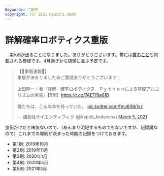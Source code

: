 ```yaml
---
Keywords: ご報告
Copyright: (C) 2021 Ryuichi Ueda
---
```


# 詳解確率ロボティクス重版

　第5刷が出ることになりました。ありがとうございます。帯には[賞のこと](/?post=20200306)も掲載される模様です。4月過ぎから店頭に並ぶ予定です。

<blockquote class="twitter-tweet" data-partner="tweetdeck"><p lang="ja" dir="ltr">【🎉重版速報🎉】<br>重版が決まりました😆ご愛読ありがとうございます！<br><br>上田隆一・著『詳解　確率ロボティクス　Ｐｙｔｈｏｎによる基礎アルゴリズムの実装』【5刷】<a href="https://t.co/7AETf9a61B">https://t.co/7AETf9a61B</a><br><br>僕たちは、こんな本を待っていた。 <a href="https://t.co/fmv6INk1vz">pic.twitter.com/fmv6INk1vz</a></p>&mdash; 講談社サイエンティフィク (@kspub_kodansha) <a href="https://twitter.com/kspub_kodansha/status/1367641013259440128?ref_src=twsrc%5Etfw">March 5, 2021</a></blockquote>
<script async src="https://platform.twitter.com/widgets.js" charset="utf-8"></script>

宣伝だけだと味気ないので、（あんまり明記するものでもないですが、記録魔なので）これまでの増刷が決まった時期の記録をつけておきます。

* 第1刷: 2019年10月
* 第2刷: 2019年11月
* 第3刷: 2020年1月
* 第4刷: 2020年5月
* 第5刷: 2021年3月

